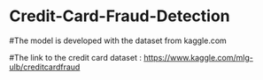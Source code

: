 # Credit-Card-Fraud-Detection


#The model is developed with the dataset from kaggle.com



#The link to the credit card dataset : https://www.kaggle.com/mlg-ulb/creditcardfraud
